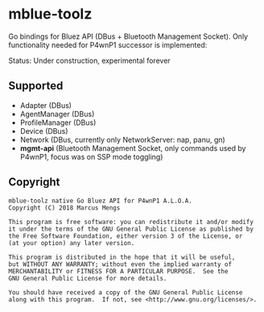 # mblue-toolz
Go bindings for Bluez API (DBus + Bluetooth Management Socket).
Only functionality needed for P4wnP1 successor is implemented:

Status: Under construction, experimental forever 

## Supported
- Adapter (DBus)
- AgentManager (DBus)
- ProfileManager (DBus)
- Device (DBus)
- Network (DBus, currently only NetworkServer: nap, panu, gn)
- **mgmt-api** (Bluetooth Management Socket, only commands used by P4wnP1, focus was on SSP mode toggling)

## Copyright

    mblue-toolz native Go Bluez API for P4wnP1 A.L.O.A.
    Copyright (C) 2018 Marcus Mengs

    This program is free software: you can redistribute it and/or modify
    it under the terms of the GNU General Public License as published by
    the Free Software Foundation, either version 3 of the License, or
    (at your option) any later version.

    This program is distributed in the hope that it will be useful,
    but WITHOUT ANY WARRANTY; without even the implied warranty of
    MERCHANTABILITY or FITNESS FOR A PARTICULAR PURPOSE.  See the
    GNU General Public License for more details.

    You should have received a copy of the GNU General Public License
    along with this program.  If not, see <http://www.gnu.org/licenses/>.
